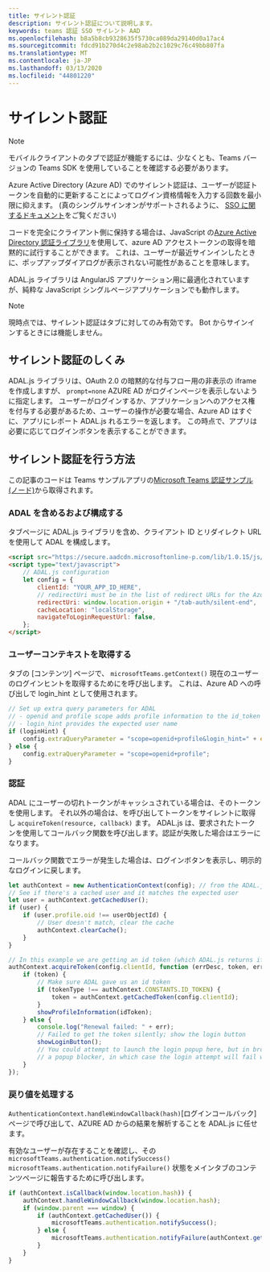 ```yaml
---
title: サイレント認証
description: サイレント認証について説明します。
keywords: teams 認証 SSO サイレント AAD
ms.openlocfilehash: b8a5b8cb9328635f5730ca089da29140d0a17ac4
ms.sourcegitcommit: fdcd91b270d4c2e98ab2b2c1029c76c49bb807fa
ms.translationtype: MT
ms.contentlocale: ja-JP
ms.lasthandoff: 03/13/2020
ms.locfileid: "44801220"
---
```

# <a name="silent-authentication"></a>サイレント認証

> [!NOTE]
> モバイルクライアントのタブで認証が機能するには、少なくとも、Teams バージョンの Teams SDK を使用していることを確認する必要があります。

Azure Active Directory (Azure AD) でのサイレント認証は、ユーザーが認証トークンを自動的に更新することによってログイン資格情報を入力する回数を最小限に抑えます。 (真のシングルサインオンがサポートされるように、 [SSO に関するドキュメント](~/tabs/how-to/authentication/auth-aad-sso.md)をご覧ください)

コードを完全にクライアント側に保持する場合は、JavaScript の[Azure Active Directory 認証ライブラリ](/azure/active-directory/develop/active-directory-authentication-libraries)を使用して、azure AD アクセストークンの取得を暗黙的に試行することができます。 これは、ユーザーが最近サインインしたときに、ポップアップダイアログが表示されない可能性があることを意味します。

ADAL.js ライブラリは AngularJS アプリケーション用に最適化されていますが、純粋な JavaScript シングルページアプリケーションでも動作します。

> [!NOTE]
> 現時点では、サイレント認証はタブに対してのみ有効です。 Bot からサインインするときには機能しません。

## <a name="how-silent-authentication-works"></a>サイレント認証のしくみ

ADAL.js ライブラリは、OAuth 2.0 の暗黙的な付与フロー用の非表示の iframe を作成しますが、 `prompt=none` AZURE AD がログインページを表示しないように指定します。 ユーザーがログインするか、アプリケーションへのアクセス権を付与する必要があるため、ユーザーの操作が必要な場合、Azure AD はすぐに、アプリにレポート ADAL.js れるエラーを返します。 この時点で、アプリは必要に応じてログインボタンを表示することができます。

## <a name="how-to-do-silent-authentication"></a>サイレント認証を行う方法

この記事のコードは Teams サンプルアプリの[Microsoft Teams 認証サンプル (ノード)](https://github.com/OfficeDev/microsoft-teams-sample-complete-node)から取得されます。

### <a name="include-and-configure-adal"></a>ADAL を含めるおよび構成する

タブページに ADAL.js ライブラリを含め、クライアント ID とリダイレクト URL を使用して ADAL を構成します。

```html
<script src="https://secure.aadcdn.microsoftonline-p.com/lib/1.0.15/js/adal.min.js" integrity="sha384-lIk8T3uMxKqXQVVfFbiw0K/Nq+kt1P3NtGt/pNexiDby2rKU6xnDY8p16gIwKqgI" crossorigin="anonymous"></script>
<script type="text/javascript">
    // ADAL.js configuration
    let config = {
        clientId: "YOUR_APP_ID_HERE",
        // redirectUri must be in the list of redirect URLs for the Azure AD app
        redirectUri: window.location.origin + "/tab-auth/silent-end",
        cacheLocation: "localStorage",
        navigateToLoginRequestUrl: false,
    };
</script>
```

### <a name="get-the-user-context"></a>ユーザーコンテキストを取得する

タブの [コンテンツ] ページで、 `microsoftTeams.getContext()` 現在のユーザーのログインヒントを取得するためにを呼び出します。 これは、Azure AD への呼び出しで login_hint として使用されます。

```javascript
// Set up extra query parameters for ADAL
// - openid and profile scope adds profile information to the id_token
// - login_hint provides the expected user name
if (loginHint) {
    config.extraQueryParameter = "scope=openid+profile&login_hint=" + encodeURIComponent(loginHint);
} else {
    config.extraQueryParameter = "scope=openid+profile";
}
```

### <a name="authenticate"></a>認証

ADAL にユーザーの切れトークンがキャッシュされている場合は、そのトークンを使用します。 それ以外の場合は、を呼び出してトークンをサイレントに取得し `acquireToken(resource, callback)` ます。 ADAL.js は、要求されたトークンを使用してコールバック関数を呼び出します。認証が失敗した場合はエラーになります。

コールバック関数でエラーが発生した場合は、ログインボタンを表示し、明示的なログインに戻します。

```javascript
let authContext = new AuthenticationContext(config); // from the ADAL.js library
// See if there's a cached user and it matches the expected user
let user = authContext.getCachedUser();
if (user) {
    if (user.profile.oid !== userObjectId) {
        // User doesn't match, clear the cache
        authContext.clearCache();
    }
}

// In this example we are getting an id token (which ADAL.js returns if we ask for resource = clientId)
authContext.acquireToken(config.clientId, function (errDesc, token, err, tokenType) {
    if (token) {
        // Make sure ADAL gave us an id token
        if (tokenType !== authContext.CONSTANTS.ID_TOKEN) {
            token = authContext.getCachedToken(config.clientId);
        }
        showProfileInformation(idToken);
    } else {
        console.log("Renewal failed: " + err);
        // Failed to get the token silently; show the login button
        showLoginButton();
        // You could attempt to launch the login popup here, but in browsers this could be blocked by
        // a popup blocker, in which case the login attempt will fail with the reason FailedToOpenWindow.
    }
});
```

### <a name="process-the-return-value"></a>戻り値を処理する

`AuthenticationContext.handleWindowCallback(hash)`[ログインコールバック] ページで呼び出して、AZURE AD からの結果を解析することを ADAL.js に任せます。

有効なユーザーが存在することを確認し、その `microsoftTeams.authentication.notifySuccess()` `microsoftTeams.authentication.notifyFailure()` 状態をメインタブのコンテンツページに報告するために呼び出します。

```javascript
if (authContext.isCallback(window.location.hash)) {
    authContext.handleWindowCallback(window.location.hash);
    if (window.parent === window) {
        if (authContext.getCachedUser()) {
            microsoftTeams.authentication.notifySuccess();
        } else {
            microsoftTeams.authentication.notifyFailure(authContext.getLoginError());
        }
    }
}
```
